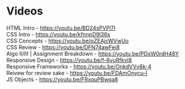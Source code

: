 # Videos

HTML Intro - https://youtu.be/BD24sPVPl7I <br>
CSS Intro - https://youtu.be/kfnnpD9l36s <br>
CSS Concepts - https://youtu.be/qZEAjcWVwUo <br>
CSS Review - https://youtu.be/DFN74awFei8 <br>
Algo II/III | Assignment Breakdown - https://youtu.be/PDxW0rdH48Y <br>
Responsive Design - https://youtu.be/f-6vuRfkvl8 <br>
Responsive Frameworks - https://youtu.be/OnkdVVv8k-4 <br>
Reivew for review sake - https://youtu.be/FDAmOnycu-I <br>
JS Objects - https://youtu.be/FRxquPBwqa8 <br>
